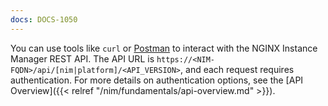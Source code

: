 ```yaml
---
docs: DOCS-1050
---
```


You can use tools like `curl` or [Postman](https://www.postman.com) to interact with the NGINX Instance Manager REST API. The API URL is `https://<NIM-FQDN>/api/[nim|platform]/<API_VERSION>`, and each request requires authentication. For more details on authentication options, see the [API Overview]({{< relref "/nim/fundamentals/api-overview.md" >}}).
